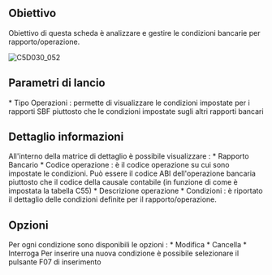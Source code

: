 ## Obiettivo
Obiettivo di questa scheda è analizzare e gestire le condizioni bancarie per rapporto/operazione.

![C5D030_052](http://localhost:3000/immagini/MBDOC_SCH-C5D030_COP/C5D030_052.png)
## Parametri di lancio

 \* Tipo Operazioni :  permette di visualizzare le condizioni impostate per i rapporti SBF piuttosto che le condizioni impostate sugli altri rapporti bancari

## Dettaglio informazioni
All'interno della matrice di dettaglio è possibile visualizzare : 
 \* Rapporto Bancario
 \* Codice operazione :  è il codice operazione su cui sono impostate le condizioni. Può essere il codice ABI dell'operazione bancaria piuttosto che il codice della causale contabile (in funzione di come è impostata la tabella C55)
 \* Descrizione operazione
 \* Condizioni :  è riportato il dettaglio delle condizioni definite per il rapporto/operazione.

## Opzioni
Per ogni condizione sono disponibili le opzioni : 
 \* Modifica
 \* Cancella
 \* Interroga
Per inserire una nuova condizione è possibile selezionare il pulsante F07 di inserimento

